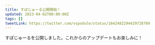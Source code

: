 ```yaml
---
title: すぽじゅーる公開開始！
updated: 2023-04-02T00:00:00Z
tags: []
tweetLink: https://twitter.com/vspodule/status/1642482294429728769
---
```


すぽじゅーるを公開しました。これからのアップデートもお楽しみに！